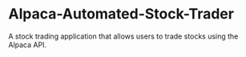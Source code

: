 # Alpaca-Automated-Stock-Trader
A stock trading application that allows users to trade stocks using the Alpaca API.
